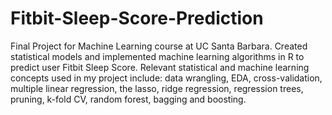 # Fitbit-Sleep-Score-Prediction
Final Project for Machine Learning course at UC Santa Barbara. Created statistical models and implemented machine learning algorithms in R to predict user Fitbit Sleep Score. Relevant statistical and machine learning concepts used in my project include: data wrangling, EDA, cross-validation, multiple linear regression, the lasso, ridge regression, regression trees, pruning, k-fold CV, random forest, bagging and boosting.
